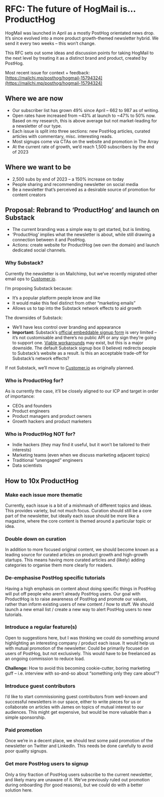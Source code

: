 # RFC: The future of HogMail is... ProductHog

HogMail was launched in April as a mostly PostHog orientated news drop. It’s since evolved into a more product growth-themed newsletter hybrid. We send it every two weeks – this won’t change.

This RFC sets out some ideas and discussion points for taking HogMail to the next level by treating it as a distinct brand and product, created by PostHog.

Most recent issue for context + feedback: [https://mailchi.mp/posthog/hogmail-15794324](https://mailchi.mp/posthog/hogmail-15794324)

## Where we are now

- Our subscriber list has grown 49% since April – 662 to 987 as of writing.
- Open rates have increased from ~43% at launch to ~47% to 50% now. Based on my research, this is above average but not market-leading for a newsletter of our type.
- Each issue is split into three sections: new PostHog articles, curated articles with commentary, misc. interesting reads.
- Most signups come via CTAs on the website and promotion in The Array
- At the current rate of growth, we’d reach 1,500 subscribers by the end of 2023

## Where we want to be

- 2,500 subs by end of 2023 – a 150% increase on today
- People sharing and recommending newsletter on social media
- Be a newsletter that’s perceived as a desirable source of promotion for content creators

## Proposal: Rebrand to ‘ProductHog’ and launch on Substack

- The current branding was a simple way to get started, but is limiting.
- ‘ProductHog’ implies what the newsletter is about, while still drawing a connection between it and PostHog.
- Actions: create website for ProductHog (we own the domain) and launch dedicated social channels.

### Why Substack?

Currently the newsletter is on Mailchimp, but we’ve recently migrated other email ops to [Customer.io](http://Cusomter.io). 

I’m proposing Substack because:

- It’s a popular platform people know and like
- It would make this feel distinct from other “marketing emails”
- Allows us to tap into the Substack network effects to aid growth

The downsides of Substack:

- We’ll have less control over branding and appearance
- **Important:** Substack’s [official embeddable signup form](https://support.substack.com/hc/en-us/articles/360041759232-Can-I-embed-a-signup-form-for-my-publication-) is very limited – it’s not customisable and there’s no public API or any sign they’re going to support one. [Viable workarounds](https://docs.substackapi.com/) may exist, but this is a major downside. The default Substack signup box (I believe) redirects people to Substack’s website as a result. Is this an acceptable trade-off for Substack’s network effects?

If not Substack, we’ll move to [Customer.io](http://Customer.io) as originally planned.

### Who is ProductHog for?

As is currently the case, it’ll be closely aligned to our ICP and target in order of importance:

- CEOs and founders
- Product engineers
- Product managers and product owners
- Growth hackers and product marketers

### Who is ProductHog NOT for?

- Indie hackers (they may find it useful, but it won’t be tailored to their interests)
- Marketing teams (even when we discuss marketing adjacent topics)
- Traditional “unengaged” engineers
- Data scientists

## How to 10x ProductHog

### Make each issue more thematic

Currently, each issue is a bit of a mishmash of different topics and ideas. This provides variety, but not much focus. Curation should still be a core part of the newsletter, but ideally each issue should be more like a magazine, where the core content is themed around a particular topic or idea.

### Double down on curation

In addition to more focused original content, we should become known as a leading source for curated articles on product growth and high-growth startups. This means having more curated articles and (likely) adding categories to organise them more clearly for readers.

### De-emphasise PostHog specific tutorials

Having a high emphasis on content about doing specific things in PostHog will put off people who aren’t already PostHog users. Our goal with ProductHog is to raise awareness of PostHog and promote our values, rather than inform existing users of new content / how to stuff. We should launch a new email list / create a new way to alert PostHog users to new tutorials.

### Introduce a regular feature(s)

Open to suggestions here, but I was thinking we could do something around highlighting an interesting company / product each issue. It would help us with mutual promotion of the newsletter. Could be primarily focused on users of PostHog, but not exclusively. This would have to be freelanced as an ongoing commission to reduce load. 

**Challenge:** How to avoid this becoming cookie-cutter, boring marketing guff – i.e. interview with so-and-so about “something only they care about”?

### Introduce guest contributors

I’d like to start commissioning guest contributors from well-known and successful newsletters in our space, either to write pieces for us or collaborate on articles with James on topics of mutual interest to our audiences. This might get expensive, but would be more valuable than a simple sponsorship.

### Paid promotion

Once we’re in a decent place, we should test some paid promotion of the newsletter on Twitter and LinkedIn. This needs be done carefully to avoid poor quality signups.

### Get more PostHog users to signup

Only a tiny fraction of PostHog users subscribe to the current newsletter, and likely many are unaware of it. We’ve previously ruled out promotion during onboarding (for good reasons), but we could do with a better solution here.